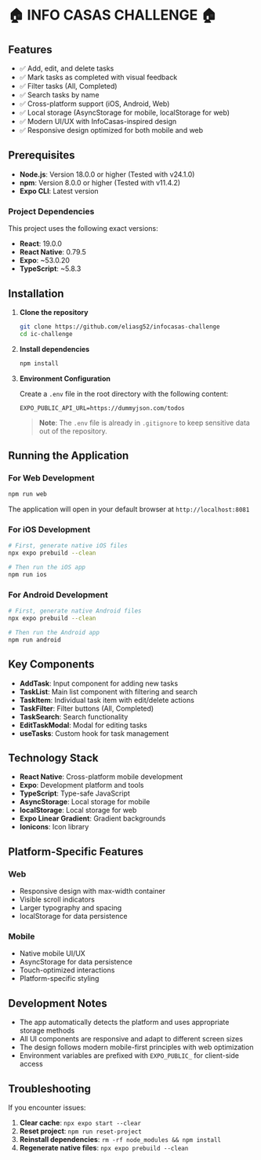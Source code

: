 # 🏠 INFO CASAS CHALLENGE 🏠

## Features

- ✅ Add, edit, and delete tasks
- ✅ Mark tasks as completed with visual feedback
- ✅ Filter tasks (All, Completed)
- ✅ Search tasks by name
- ✅ Cross-platform support (iOS, Android, Web)
- ✅ Local storage (AsyncStorage for mobile, localStorage for web)
- ✅ Modern UI/UX with InfoCasas-inspired design
- ✅ Responsive design optimized for both mobile and web

## Prerequisites

- **Node.js**: Version 18.0.0 or higher (Tested with v24.1.0)
- **npm**: Version 8.0.0 or higher (Tested with v11.4.2)
- **Expo CLI**: Latest version

### Project Dependencies

This project uses the following exact versions:

- **React**: 19.0.0
- **React Native**: 0.79.5
- **Expo**: ~53.0.20
- **TypeScript**: ~5.8.3

## Installation

1. **Clone the repository**

   ```bash
   git clone https://github.com/eliasg52/infocasas-challenge
   cd ic-challenge
   ```

2. **Install dependencies**

   ```bash
   npm install
   ```

3. **Environment Configuration**

   Create a `.env` file in the root directory with the following content:

   ```
   EXPO_PUBLIC_API_URL=https://dummyjson.com/todos
   ```

   > **Note**: The `.env` file is already in `.gitignore` to keep sensitive data out of the repository.

## Running the Application

### For Web Development

```bash
npm run web
```

The application will open in your default browser at `http://localhost:8081`

### For iOS Development

```bash
# First, generate native iOS files
npx expo prebuild --clean

# Then run the iOS app
npm run ios
```

### For Android Development

```bash
# First, generate native Android files
npx expo prebuild --clean

# Then run the Android app
npm run android
```

## Key Components

- **AddTask**: Input component for adding new tasks
- **TaskList**: Main list component with filtering and search
- **TaskItem**: Individual task item with edit/delete actions
- **TaskFilter**: Filter buttons (All, Completed)
- **TaskSearch**: Search functionality
- **EditTaskModal**: Modal for editing tasks
- **useTasks**: Custom hook for task management

## Technology Stack

- **React Native**: Cross-platform mobile development
- **Expo**: Development platform and tools
- **TypeScript**: Type-safe JavaScript
- **AsyncStorage**: Local storage for mobile
- **localStorage**: Local storage for web
- **Expo Linear Gradient**: Gradient backgrounds
- **Ionicons**: Icon library

## Platform-Specific Features

### Web

- Responsive design with max-width container
- Visible scroll indicators
- Larger typography and spacing
- localStorage for data persistence

### Mobile

- Native mobile UI/UX
- AsyncStorage for data persistence
- Touch-optimized interactions
- Platform-specific styling

## Development Notes

- The app automatically detects the platform and uses appropriate storage methods
- All UI components are responsive and adapt to different screen sizes
- The design follows modern mobile-first principles with web optimization
- Environment variables are prefixed with `EXPO_PUBLIC_` for client-side access

## Troubleshooting

If you encounter issues:

1. **Clear cache**: `npx expo start --clear`
2. **Reset project**: `npm run reset-project`
3. **Reinstall dependencies**: `rm -rf node_modules && npm install`
4. **Regenerate native files**: `npx expo prebuild --clean`
